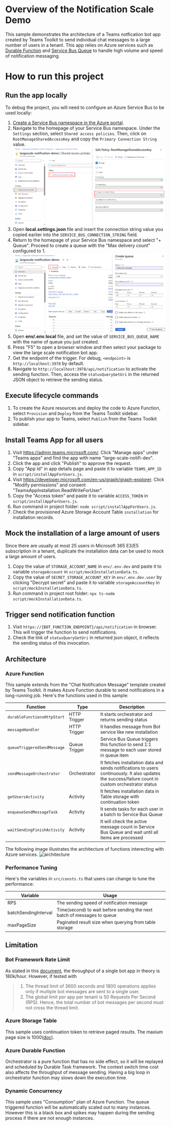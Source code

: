 # Overview of the Notification Scale Demo

This sample demonstrates the architecture of a Teams notfication bot app created by Teams Toolkit to send individual chat messages to a large number of users in a tenant. This app relies on Azure services such as [Durable Function](https://learn.microsoft.com/en-us/azure/azure-functions/durable/durable-functions-overview?tabs=csharp-inproc) and [Service Bus Queue](https://learn.microsoft.com/en-us/azure/service-bus-messaging/service-bus-queues-topics-subscriptions#queues) to handle high volume and speed of notification messaging.

# How to run this project

## Run the app locally

To debug the project, you will need to configure an Azure Service Bus to be used locally:

1. [Create a Service Bus namespace in the Azure portal](https://learn.microsoft.com/en-us/azure/service-bus-messaging/service-bus-quickstart-topics-subscriptions-portal#create-a-namespace-in-the-azure-portal).
2. Navigate to the homepage of your Service Bus namespace. Under the `Settings` section, select `Shared access policies`. Then, click on `RootManageSharedAccessKey` and copy the `Primary Connection String` value.
   ![Copy the Value of Service Bus Connection String](./assets/ServiceBusConnectionString.png)
3. Open **local.settings.json** file and insert the connection string value you copied earlier into the `SERVICE_BUS_CONNECTION_STRING` field.
4. Return to the homepage of your Service Bus namespace and select "+ Queue". Proceed to create a queue with the "Max delivery count" configured to 1.
   ![Service Bus Queue](./assets/ServiceBusQueue.png)
5. Open **env/.env.local** file, and set the value of `SERVICE_BUS_QUEUE_NAME` with the name of queue you just created.
6. Press "F5" to open a browser window and then select your package to view the large scale notification bot app.
7. Get the endpoint of the trigger. For debug, `<endpoint>` is `http://localhost:3978` by default.
8. Navigate to `http://localhost:3978/api/notification` to activate the sending function. Then, access the `statusQueryGetUri` in the returned JSON object to retrieve the sending status.

## Execute lifecycle commands

1. To create the Azure resources and deploy the code to Azure Function, select `Provision` and `Deploy` from the Teams Toolkit sidebar.
2. To publish your app to Teams, select `Publish` from the Teams Toolkit sidebar.

## Install Teams App for all users

1. Visit https://admin.teams.microsoft.com/. Click "Manage apps" under "Teams apps" and find the app with name "large-scale-notifi-dev".
2. Click the app and click "Publish" to approve the request.
3. Copy "App Id" in app details page and paste it to variable `TEAMS_APP_ID` in `script/installAppForUsers.js`.
4. Visit https://developer.microsoft.com/en-us/graph/graph-explorer. Click "Modify permissions" and consent "TeamsAppInstallation.ReadWriteForUser".
5. Copy the "Access token" and paste it to variable `ACCESS_TOKEN` in `script/installAppForUsers.js`.
6. Run command in project folder: `node script/installAppForUsers.js`.
7. Check the provisioned Azure Storage Account Table `installation` for installation records.

## Mock the installation of a large amount of users

Since there are usually at most 25 users in Microsoft 365 E3/E5 subscription in a tenant, duplicate the installation data can be used to mock a large amount of users.

1. Copy the value of `STORAGE_ACCOUNT_NAME` in `env/.env.dev` and paste it to variable `storageAccount` in `script/mockInstallationData.ts`.
2. Copy the value of `SECRET_STORAGE_ACCOUNT_KEY` in `env/.env.dev.user` by clicking "Decrypt secret" and paste it to variable `storageAccountKey` in `script/mockInstallationData.ts`.
3. Run command in project root folder: `npx ts-node script/mockInstallationData.ts`.

## Trigger send notification function

1. Visit `https://{BOT_FUNCTION_ENDPOINT}/api/notification` in browser. This will trigger the function to send notifications.
2. Check the link of `statusQueryGetUri` in returned json object, it reflects the sending status of this invocation.

## Architecture

### Azure Function

This sample extends from the "Chat Notification Message" template created by Teams Toolkit. It makes Azure Function durable to send notifications in a long-running job.
Here's the functions used in this sample:

| Function                    | Type          | Description                                                                                                                                         |
| --------------------------- | ------------- | --------------------------------------------------------------------------------------------------------------------------------------------------- |
| `durableFunctionsHttpStart` | HTTP Trigger  | It starts orchestrator and returns sending status                                                                                                   |
| `messageHandler`            | HTTP Trigger  | It handles message from Bot service like new installation                                                                                           |
| `queueTriggeredSendMessage` | Queue Trigger | Service Bus Queue triggers this function to send 1:1 message to each user stored in queue item                                                      |
| `sendMessageOrchestrator`   | Orchestrator  | It fetches installation data and sends notifications to users continuously. It also updates the success/failure count in custom orchestrator status |
| `getUsersActivity`          | Activity      | It fetches installation data in Table storage with continuation token                                                                               |
| `enqueueSendMessageTask`    | Activity      | It sends tasks for each user in a batch to Service Bus Queue                                                                                        |
| `waitSendingFinishActivity` | Activity      | It will check the active message count in Service Bus Queue and wait until all items are processed                                                  |

The following image illustrates the architecture of functions interecting with Azure services.
![architecture](./assets/architecture.jpg)

### Performance Tuning

Here's the variables in `src/consts.ts` that users can change to tune the performance:

| Variable             | Usage                                                                   |
| -------------------- | ----------------------------------------------------------------------- |
| RPS                  | The sending speed of notification message                               |
| batchSendingInterval | Time(second) to wait before sending the next batch of messages to queue |
| maxPageSize          | Paginated result size when querying from table storage                  |

## Limitation

### Bot Framework Rate Limit

As stated in this [document](https://learn.microsoft.com/en-us/microsoftteams/platform/bots/how-to/rate-limit#per-bot-per-thread-limit), the throughput of a single bot app in theory is 180k/hour. However, if tested with

> 1. The thread limit of 3600 seconds and 1800 operations applies only if multiple bot messages are sent to a single user.
> 2. The global limit per app per tenant is 50 Requests Per Second (RPS). Hence, the total number of bot messages per second must not cross the thread limit.

### Azure Storage Table

This sample uses continuation token to retrieve paged results. The maxium page size is 1000([doc](https://learn.microsoft.com/en-us/rest/api/storageservices/Query-Entities?redirectedfrom=MSDN#remarks)).

### Azure Durable Function

Orchestrator is a pure function that has no side effect, so it will be replayed and scheduled by Durable Task framework. The context switch time cost also affects the throughput of message sending. Having a big loop in orchestrator function may slows down the execution time.

### Dynamic Concurrency

This sample uses "Consumption" plan of Azure Function. The queue triggered function will be automatically scaled out to many instances. However this is a black box and spikes may happen during the sending process if there are not enough instances.
